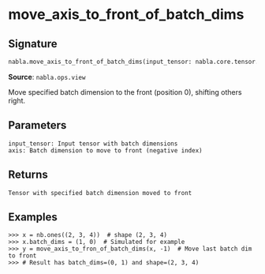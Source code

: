 # move_axis_to_front_of_batch_dims

## Signature

```python
nabla.move_axis_to_front_of_batch_dims(input_tensor: nabla.core.tensor.Tensor, axis: int) -> nabla.core.tensor.Tensor
```

**Source**: `nabla.ops.view`

Move specified batch dimension to the front (position 0), shifting others right.

Parameters
----------
    input_tensor: Input tensor with batch dimensions
    axis: Batch dimension to move to front (negative index)

Returns
-------
    Tensor with specified batch dimension moved to front

Examples
--------
    >>> x = nb.ones((2, 3, 4))  # shape (2, 3, 4)
    >>> x.batch_dims = (1, 0)  # Simulated for example
    >>> y = move_axis_to_fron_of_batch_dims(x, -1)  # Move last batch dim to front
    >>> # Result has batch_dims=(0, 1) and shape=(2, 3, 4)

